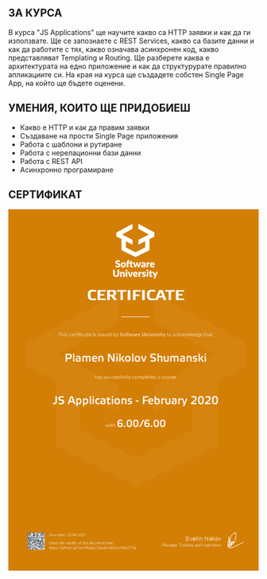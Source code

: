 ЗА КУРСА
---------
  В курса "JS Applications" ще научите какво сa HTTP заявки и как да ги използвате.
Ще се запознаете с REST Services, какво са базите данни и как да работите с тях,
какво означава асинхронен код, какво представляват Templating и Routing.
Ще разберете каква е архитектурата на едно приложение и как да структурурате
правилно апликациите си. На края на курса ще създадете собстен Single Page App,
на който ще бъдете оценени.

УМЕНИЯ, КОИТО ЩЕ ПРИДОБИЕШ
---------------------------
- Какво е HTTP и как да правим заявки
- Създаване на прости Single Page приложения
- Работа с шаблони и рутиране
- Работа с нерелационни бази данни
- Работа с REST API
- Асинхронно програмиране

СЕРТИФИКАТ
----------
![JavaScript Applications - February 2020](https://github.com/plamenski6/Certificates/blob/master/JavaScript%20Applications%20-%20February%202020.jpg)
